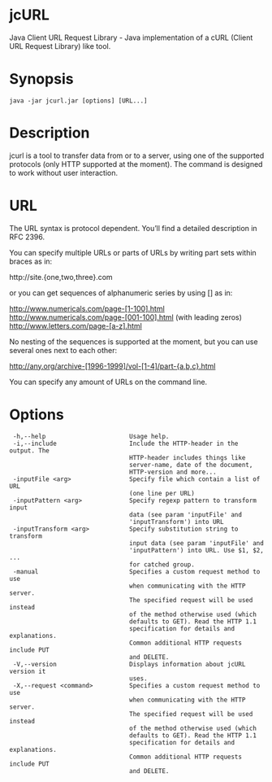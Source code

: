 jcURL
=====

Java Client URL Request Library - Java implementation of a cURL (Client URL Request Library) like tool.

Synopsis
========

    java -jar jcurl.jar [options] [URL...]

Description
===========

jcurl is a tool to transfer data from or to a server, using one of the supported protocols (only HTTP supported at the moment). 
The command is designed to work without user interaction.

URL
===

The URL syntax is protocol dependent. You’ll find a detailed description in RFC 2396.

You can specify multiple URLs or parts of URLs by writing part sets within braces as in:

http://site.{one,two,three}.com

or you can get sequences of alphanumeric series by using [] as in:

http://www.numericals.com/page-[1-100].html 
http://www.numericals.com/page-[001-100].html (with leading zeros) 
http://www.letters.com/page-[a-z].html

No nesting of the sequences is supported at the moment, but you can use several ones next to each other:

http://any.org/archive-[1996-1999]/vol-[1-4]/part-{a,b,c}.html

You can specify any amount of URLs on the command line.

Options
=======

     -h,--help                       Usage help.
     -i,--include                    Include the HTTP-header in the output. The
                                     HTTP-header includes things like
                                     server-name, date of the document,
                                     HTTP-version and more...
     -inputFile <arg>                Specify file which contain a list of URL
                                     (one line per URL)
     -inputPattern <arg>             Specify regexp pattern to transform input
                                     data (see param 'inputFile' and
                                     'inputTransform') into URL
     -inputTransform <arg>           Specify substitution string to transform
                                     input data (see param 'inputFile' and
                                     'inputPattern') into URL. Use $1, $2, ...
                                     for catched group.
     -manual                         Specifies a custom request method to use
                                     when communicating with the HTTP server.
                                     The specified request will be used instead
                                     of the method otherwise used (which
                                     defaults to GET). Read the HTTP 1.1
                                     specification for details and explanations.
                                     Common additional HTTP requests include PUT
                                     and DELETE.
     -V,--version                    Displays information about jcURL version it
                                     uses.
     -X,--request <command>          Specifies a custom request method to use
                                     when communicating with the HTTP server.
                                     The specified request will be used instead
                                     of the method otherwise used (which
                                     defaults to GET). Read the HTTP 1.1
                                     specification for details and explanations.
                                     Common additional HTTP requests include PUT
                                     and DELETE.
